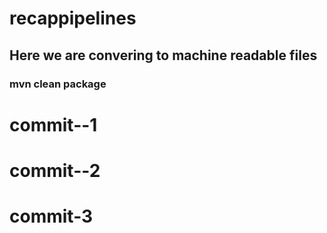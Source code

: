 # recappipelines
## Here we are convering to machine readable files 
### mvn clean package
# commit--1
# commit--2
# commit-3